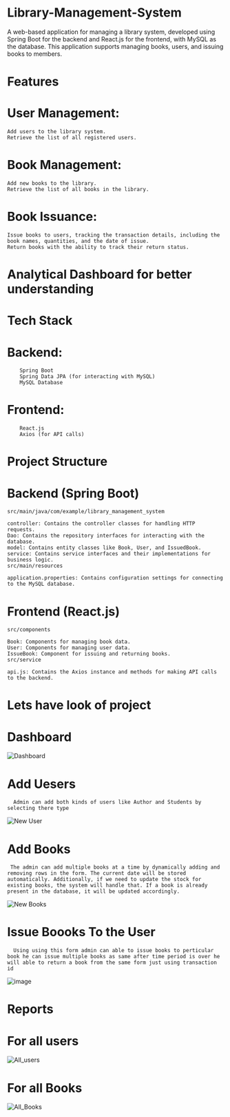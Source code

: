 # Library-Management-System
A web-based application for managing a library system, developed using Spring Boot for the backend and React.js for the frontend, with MySQL as the database. This application supports managing books, users, and issuing books to members.


# Features
  # User Management:

    Add users to the library system.
    Retrieve the list of all registered users.

  # Book Management:

    Add new books to the library.
    Retrieve the list of all books in the library.

  # Book Issuance:
  
    Issue books to users, tracking the transaction details, including the book names, quantities, and the date of issue.
    Return books with the ability to track their return status.

  # Analytical Dashboard for better understanding 

# Tech Stack
   # Backend:

        Spring Boot
        Spring Data JPA (for interacting with MySQL)
        MySQL Database  
  # Frontend:

        React.js
        Axios (for API calls)

# Project Structure
  # Backend (Spring Boot)
    src/main/java/com/example/library_management_system

    controller: Contains the controller classes for handling HTTP requests.
    Dao: Contains the repository interfaces for interacting with the database.
    model: Contains entity classes like Book, User, and IssuedBook.
    service: Contains service interfaces and their implementations for business logic.
    src/main/resources

    application.properties: Contains configuration settings for connecting to the MySQL database.

# Frontend (React.js)
    src/components
    
    Book: Components for managing book data.
    User: Components for managing user data.
    IssueBook: Component for issuing and returning books.
    src/service
    
    api.js: Contains the Axios instance and methods for making API calls to the backend.

# Lets  have look of project 

  # Dashboard
  ![Dashboard](https://github.com/user-attachments/assets/5600fde1-733d-431c-8142-6dc8fb2afa09)

  # Add Uesers 
      Admin can add both kinds of users like Author and Students by selecting there type
  ![New User](https://github.com/user-attachments/assets/172cbbf8-099c-4a8e-a3f8-7f36dbdba094)

  # Add Books 
     The admin can add multiple books at a time by dynamically adding and removing rows in the form. The current date will be stored automatically. Additionally, if we need to update the stock for existing books, the system will handle that. If a book is already present in the database, it will be updated accordingly.

  
![New Books](https://github.com/user-attachments/assets/1896017e-87cc-427a-bb72-caa71d3d46e9)

  # Issue Boooks To the User
      Using using this form admin can able to issue books to perticular book he can issue multiple books as same after time period is over he will able to return a book from the same form just using transaction id 
  ![image](https://github.com/user-attachments/assets/2e0e8eb5-0d3e-444f-bb0e-2b8ece2fb3d8)

# Reports
  # For all users 
  ![All_users](https://github.com/user-attachments/assets/ee6b7332-f43e-4069-85d9-1bad528af14a)

  # For all Books
  ![All_Books](https://github.com/user-attachments/assets/01e67788-ee66-4d13-90df-83078f8889c1)


